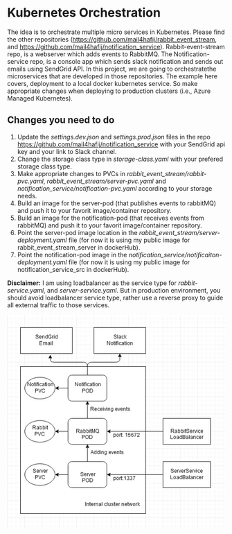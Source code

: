 # Kubernetes Orchestration
The idea is to orchestrate multiple micro services in Kubernetes. Please find the other repositories (https://github.com/mail4hafij/rabbit_event_stream, and https://github.com/mail4hafij/notification_service). Rabbit-event-stream repo, is a webserver which adds events to RabbitMQ. The Notification-service repo, is a console app which sends slack notification and sends out emails using SendGrid API. In this project, we are going to orchestratethe microservices that are developed in those repositories. The example here covers, deployment to a local docker kubernetes service. So make appropriate changes when deploying to production clusters (i.e., Azure Managed Kubernetes).


## Changes you need to do
  1. Update the *settings.dev.json* and *settings.prod.json* files in the repo https://github.com/mail4hafij/notification_service with your SendGrid api key and your link to Slack channel.
  2. Change the storage class type in *storage-class.yaml* with your prefered storage class type.
  3. Make appropriate changes to PVCs in *rabbit_event_stream/rabbit-pvc.yaml*, *rabbit_event_stream/server-pvc.yaml* and *notification_service/notification-pvc.yaml* according to your storage needs.
  4. Build an image for the server-pod (that publishes events to rabbitMQ) and push it to your favorit image/container repository.
  5. Build an image for the notification-pod (that receives events from rabbitMQ) and push it to your favorit image/container repository.
  6. Point the server-pod image location in the *rabbit_event_stream/server-deployment.yaml* file (for now it is using my public image for rabbit_event_stream_server in dockerHub).
  7. Point the notification-pod image in the *notification_service/notificaiton-deployment.yaml* file (for now it is using my public image for notification_service_src in dockerHub). 
  
**Disclaimer:** I am using loadbalancer as the service type for *rabbit-service.yaml*, and *server-service.yaml*. But in production environment, you should avoid loadbalancer service type, rather use a reverse proxy to guide all external traffic to those services.
 
 <img src="Application.jpg" />
